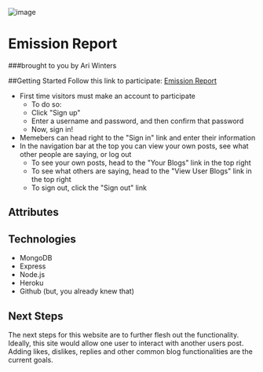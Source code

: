 ![image](https://github.com/user-attachments/assets/0bae7c2b-e50e-4ac1-85f9-e2640f88b030)


# Emission Report
###brought to you by Ari Winters

##Getting Started
Follow this link to participate: [Emission Report](https://emission-report-480e2f72ce69.herokuapp.com/)

  - First time visitors must make an account to participate
    - To do so:
    - Click "Sign up"
    - Enter a username and password, and then confirm that password
    - Now, sign in!
  - Memebers can head right to the "Sign in" link and enter their information
  - In the navigation bar at the top you can view your own posts, see what other people are saying, or log out
    - To see your own posts, head to the "Your Blogs" link in the top right
    - To see what others are saying, head to the "View User Blogs" link in the top right
    - To sign out, click the "Sign out" link
   
## Attributes

## Technologies
  - MongoDB
  - Express
  - Node.js
  - Heroku
  - Github (but, you already knew that)

## Next Steps

The next steps for this website are to further flesh out the functionality. Ideally, this site would allow one user to interact with another users post. Adding likes, dislikes, replies and other common blog functionalities are the current goals. 

  
